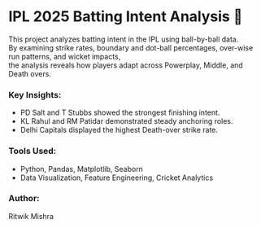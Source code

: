 

# IPL 2025 Batting Intent Analysis 🏏

This project analyzes batting intent in the IPL using ball-by-ball data.  
By examining strike rates, boundary and dot-ball percentages, over-wise run patterns, and wicket impacts,  
the analysis reveals how players adapt across Powerplay, Middle, and Death overs.

### Key Insights:
- PD Salt and T Stubbs showed the strongest finishing intent.
- KL Rahul and RM Patidar demonstrated steady anchoring roles.
- Delhi Capitals displayed the highest Death-over strike rate.

### Tools Used:
- Python, Pandas, Matplotlib, Seaborn
- Data Visualization, Feature Engineering, Cricket Analytics

### Author:
Ritwik Mishra
